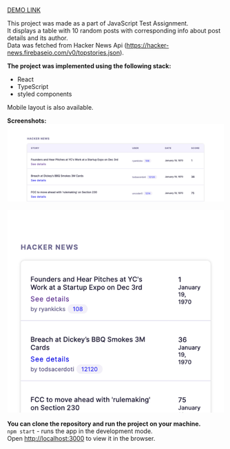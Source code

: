 [DEMO LINK](https://irenhh.github.io/waverly-javascript/)

This project was made as a part of JavaScript Test Assignment. <br />
It displays a table with 10 random posts with corresponding info about post details and its author. <br />
Data was fetched from Hacker News Api (https://hacker-news.firebaseio.com/v0/topstories.json).

**The project was implemented using the following stack:**
- React
- TypeScript
- styled components

Mobile layout is also available.

**Screenshots:**
![desktop](screenshots/desktop.png)
<br /><br />
![mobile](screenshots/mobile.png)

**You can clone the repository and run the project on your machine.**<br />
`npm start` - runs the app in the development mode. <br />
Open [http://localhost:3000](http://localhost:3000) to view it in the browser.
